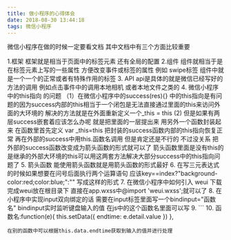 ```yaml
---
title: 做小程序的心得体会
date: 2018-08-30 13:44:18
tags: 微信小程序
---
```

 微信小程序在做的时候一定要看文档 其中文档中有三个方面比较重要 
 <!-- more -->
 1.框架 框架就是相当于页面中的标签元素 还有全局的配置 
 2.组件 组件就相当于是在标签元素上写的一些属性 方便改变事件或标签的属性  例如 swipe标签 组件中就是一个一个的正常或者有特殊作用的标签
 3. API api是具体的就是微信已经写好的方法的调用 例如点击事件中的调用本地相机 或者本地文件之类的
 4. 微信小程序中的this指向 的问题 （1）在微信小程序中的success(res){} 中的this指向是有问题的因为success内部的this相当于一个闭包是无法直接通过里面的this来访问外面的大环境的 解决的方法就是在外面重新定义一个_this = this (2) 但是如果有两层success嵌套着应该怎么办呢 就是把里面的一层提出来 用另外一个函数封装起来 在函数里首先定义 var _this=this 把封装的success函数内部的this指向恢复正常 再在外部的success中用this.函数名调用 但是肯定还是不行的 不过没关系 把外部的success函数改变成为箭头函数的形式就可以了 箭头函数里面是没有this的 是继承的外部大环境的this可以用这两套方法解决大部分success中的this指向问题了
 5. 箭头函数 能使用箭头函数就是用箭头函数的形式最好
 6. 在写三元表达式的时候如果想要在问号后面执行两个运算语句 应该key==index?"background-color:red;color:blue;":"" 写成这样的形式
 7. 在微信小程序中如何引入 weui 下载完成weui放在根目录下 直接在app.wxss中@import 'weui.wxss';就可以了
 8. 在小程序中实现input双向绑定的话 需要在input标签里面写一个bindinput="函数名" bindinput实时监听键盘输入的值 在js中的这个函数名里面可以写 
 9. ```
 10. 函数名:function(e){
    this.setData({
      endtime: e.detail.value
    })
  },
  ```
  在别的函数中可以根据this.data.endtime获取到输入的值并进行处理
  